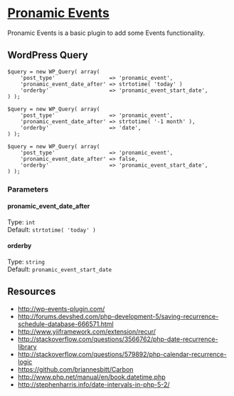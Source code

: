 # [Pronamic Events](http://www.happywp.com/plugins/pronamic-events/)

Pronamic Events is a basic plugin to add some Events functionality.

## WordPress Query

```
$query = new WP_Query( array(
	'post_type'                 => 'pronamic_event',
	'pronamic_event_date_after' => strtotime( 'today' )
	'orderby'                   => 'pronamic_event_start_date',
) );
```

```
$query = new WP_Query( array(
	'post_type'                 => 'pronamic_event',
	'pronamic_event_date_after' => strtotime( '-1 month' ),
	'orderby'                   => 'date',
) );
```

```
$query = new WP_Query( array(
	'post_type'                 => 'pronamic_event',
	'pronamic_event_date_after' => false,
	'orderby'                   => 'pronamic_event_start_date',
) );
```

### Parameters

#### pronamic_event_date_after

Type: `int`  
Default: `strtotime( 'today' )`

#### orderby

Type: `string`  
Default: `pronamic_event_start_date`


## Resources

*	http://wp-events-plugin.com/
*	http://forums.devshed.com/php-development-5/saving-recurrence-schedule-database-666571.html
*	http://www.yiiframework.com/extension/recur/
*	http://stackoverflow.com/questions/3566762/php-date-recurrence-library
*	http://stackoverflow.com/questions/579892/php-calendar-recurrence-logic
*	https://github.com/briannesbitt/Carbon
*	http://www.php.net/manual/en/book.datetime.php
*	http://stephenharris.info/date-intervals-in-php-5-2/
